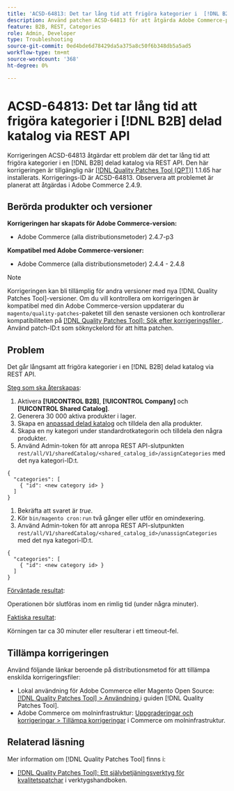 ```yaml
---
title: 'ACSD-64813: Det tar lång tid att frigöra kategorier i  [!DNL B2B] delad katalog via REST API'
description: Använd patchen ACSD-64813 för att åtgärda Adobe Commerce-problemet där det tar lång tid att frigöra kategorier i en  [!DNL B2B] delad katalog via REST API.
feature: B2B, REST, Categories
role: Admin, Developer
type: Troubleshooting
source-git-commit: 0ed4bde6d78429da5a375a8c50f6b348db5a5ad5
workflow-type: tm+mt
source-wordcount: '368'
ht-degree: 0%

---
```



# ACSD-64813: Det tar lång tid att frigöra kategorier i [!DNL B2B] delad katalog via REST API

Korrigeringen ACSD-64813 åtgärdar ett problem där det tar lång tid att frigöra kategorier i en [!DNL B2B] delad katalog via REST API. Den här korrigeringen är tillgänglig när [[!DNL Quality Patches Tool (QPT)]](/help/tools/quality-patches-tool/quality-patches-tool-to-self-serve-quality-patches.md) 1.1.65 har installerats. Korrigerings-ID är ACSD-64813. Observera att problemet är planerat att åtgärdas i Adobe Commerce 2.4.9.

## Berörda produkter och versioner

**Korrigeringen har skapats för Adobe Commerce-version:**

* Adobe Commerce (alla distributionsmetoder) 2.4.7-p3

**Kompatibel med Adobe Commerce-versioner:**

* Adobe Commerce (alla distributionsmetoder) 2.4.4 - 2.4.8

>[!NOTE]
>
>Korrigeringen kan bli tillämplig för andra versioner med nya [!DNL Quality Patches Tool]-versioner. Om du vill kontrollera om korrigeringen är kompatibel med din Adobe Commerce-version uppdaterar du `magento/quality-patches`-paketet till den senaste versionen och kontrollerar kompatibiliteten på [[!DNL Quality Patches Tool]: Sök efter korrigeringsfiler ](https://experienceleague.adobe.com/tools/commerce-quality-patches/index.html). Använd patch-ID:t som söknyckelord för att hitta patchen.

## Problem

Det går långsamt att frigöra kategorier i en [!DNL B2B] delad katalog via REST API.

<u>Steg som ska återskapas</u>:

1. Aktivera **[!UICONTROL B2B]**, **[!UICONTROL Company]** och **[!UICONTROL Shared Catalog]**.
1. Generera 30 000 aktiva produkter i lager.
1. Skapa en [anpassad delad katalog](https://experienceleague.adobe.com/en/docs/commerce-admin/b2b/shared-catalogs/catalog-shared#actions-controls) och tilldela den alla produkter.
1. Skapa en ny kategori under standardrotkategorin och tilldela den några produkter.
1. Använd Admin-token för att anropa REST API-slutpunkten `rest/all/V1/sharedCatalog/<shared_catalog_id>/assignCategories` med det nya kategori-ID:t.

```
{
  "categories": [
    { "id": <new category id> }
  ]
}
```

1. Bekräfta att svaret är *true*.
1. Kör `bin/magento cron:run` två gånger eller utför en omindexering.
1. Använd Admin-token för att anropa REST API-slutpunkten `rest/all/V1/sharedCatalog/<shared_catalog_id>/unassignCategories` med det nya kategori-ID:t.

```
{
  "categories": [
    { "id": <new category id> }
  ]
}
```

<u>Förväntade resultat</u>:

Operationen bör slutföras inom en rimlig tid (under några minuter).

<u>Faktiska resultat</u>:

Körningen tar ca 30 minuter eller resulterar i ett timeout-fel.

## Tillämpa korrigeringen

Använd följande länkar beroende på distributionsmetod för att tillämpa enskilda korrigeringsfiler:

* Lokal användning för Adobe Commerce eller Magento Open Source: [[!DNL Quality Patches Tool] > Användning ](/help/tools/quality-patches-tool/usage.md) i guiden [!DNL Quality Patches Tool].
* Adobe Commerce om molninfrastruktur: [Uppgraderingar och korrigeringar > Tillämpa korrigeringar](https://experienceleague.adobe.com/docs/commerce-cloud-service/user-guide/develop/upgrade/apply-patches.html) i Commerce om molninfrastruktur.

## Relaterad läsning

Mer information om [!DNL Quality Patches Tool] finns i:

* [[!DNL Quality Patches Tool]: Ett självbetjäningsverktyg för kvalitetspatchar](/help/tools/quality-patches-tool/quality-patches-tool-to-self-serve-quality-patches.md) i verktygshandboken.
